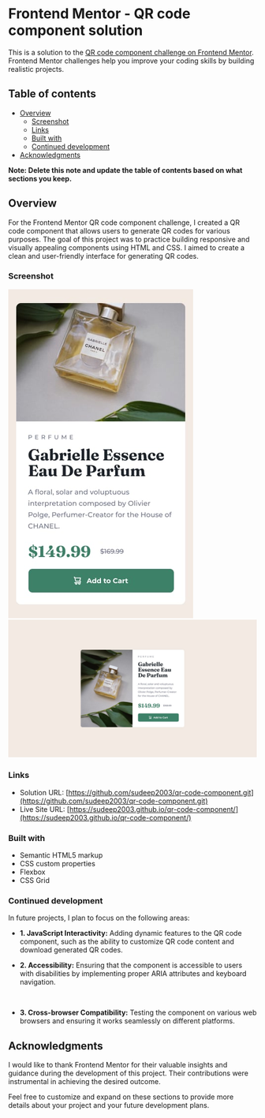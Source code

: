 # Frontend Mentor - QR code component solution

This is a solution to the [QR code component challenge on Frontend Mentor](https://www.frontendmentor.io/challenges/qr-code-component-iux_sIO_H). Frontend Mentor challenges help you improve your coding skills by building realistic projects. 

## Table of contents

- [Overview](#overview)
  - [Screenshot](#screenshot)
  - [Links](#links)
  - [Built with](#built-with)
  - [Continued development](#continued-development)
- [Acknowledgments](#acknowledgments)

**Note: Delete this note and update the table of contents based on what sections you keep.**

## Overview

For the Frontend Mentor QR code component challenge, I created a QR code component that allows users to generate QR codes for various purposes. The goal of this project was to practice building responsive and visually appealing components using HTML and CSS. I aimed to create a clean and user-friendly interface for generating QR codes.

### Screenshot

<img src="design\screenshot(2).jpg" alt="screenshot image" height="50%"/>
<img src="design\screenshot(1).jpg" alt="screenshot image"/>


### Links

- Solution URL: [https://github.com/sudeep2003/qr-code-component.git](https://github.com/sudeep2003/qr-code-component.git)
- Live Site URL: [https://sudeep2003.github.io/qr-code-component/](https://sudeep2003.github.io/qr-code-component/)

### Built with

- Semantic HTML5 markup
- CSS custom properties
- Flexbox
- CSS Grid


### Continued development

In future projects, I plan to focus on the following areas:

  - **1. JavaScript Interactivity:** Adding dynamic features to the QR code component, such as the ability to customize QR code content and download generated QR codes.<br>

  - **2. Accessibility:** Ensuring that the component is accessible to users with disabilities by implementing proper ARIA attributes and keyboard navigation.
<br>

  - **3. Cross-browser Compatibility:** Testing the component on various web browsers and ensuring it works seamlessly on different platforms.

## Acknowledgments

I would like to thank Frontend Mentor for their valuable insights and guidance during the development of this project. Their contributions were instrumental in achieving the desired outcome.

Feel free to customize and expand on these sections to provide more details about your project and your future development plans.
